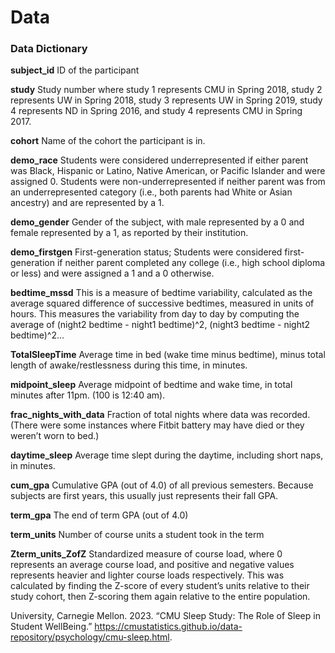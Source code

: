 # Data

### Data Dictionary

**subject_id** ID of the participant

**study** Study number where study 1 represents CMU in Spring 2018, study 2 represents UW in Spring 2018, study 3 represents UW in Spring 2019, study 4 represents ND in Spring 2016, and study 4 represents CMU in Spring 2017.

**cohort** Name of the cohort the participant is in.

**demo_race** Students were considered underrepresented if either parent was Black, Hispanic or Latino, Native American, or Pacific Islander and were assigned 0. Students were non-underrepresented if neither parent was from an underrepresented category (i.e., both parents had White or Asian ancestry) and are represented by a 1.

**demo_gender** Gender of the subject, with male represented by a 0 and female represented by a 1, as reported by their institution.

**demo_firstgen** First-generation status; Students were considered first-generation if neither parent completed any college (i.e., high school diploma or less) and were assigned a 1 and a 0 otherwise.

**bedtime_mssd** This is a measure of bedtime variability, calculated as the average squared difference of successive bedtimes, measured in units of hours. This measures the variability from day to day by computing the average of (night2 bedtime - night1 bedtime)\^2, (night3 bedtime - night2 bedtime)\^2...

**TotalSleepTime** Average time in bed (wake time minus bedtime), minus total length of awake/restlessness during this time, in minutes.

**midpoint_sleep** Average midpoint of bedtime and wake time, in total minutes after 11pm. (100 is 12:40 am).

**frac_nights_with_data** Fraction of total nights where data was recorded. (There were some instances where Fitbit battery may have died or they weren’t worn to bed.)

**daytime_sleep** Average time slept during the daytime, including short naps, in minutes.

**cum_gpa** Cumulative GPA (out of 4.0) of all previous semesters. Because subjects are first years, this usually just represents their fall GPA.

**term_gpa** The end of term GPA (out of 4.0)

**term_units** Number of course units a student took in the term

**Zterm_units_ZofZ** Standardized measure of course load, where 0 represents an average course load, and positive and negative values represents heavier and lighter course loads respectively. This was calculated by finding the Z-score of every student’s units relative to their study cohort, then Z-scoring them again relative to the entire population.

University, Carnegie Mellon. 2023. “CMU Sleep Study: The Role of Sleep in Student WellBeing.” https://cmustatistics.github.io/data-repository/psychology/cmu-sleep.html.
